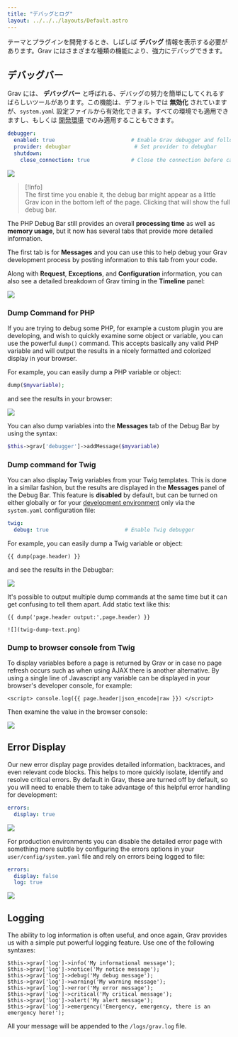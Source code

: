 ```yaml
---
title: "デバッグとログ"
layout: ../../../layouts/Default.astro
---
```


テーマとプラグインを開発するとき、しばしば **デバッグ** 情報を表示する必要があります。Grav にはさまざまな種類の機能により、強力にデバッグできます。

<h2 id="debug-bar">デバッグバー</h2>

Grav には、 **デバッグバー** と呼ばれる、デバッグの努力を簡単にしてくれるすばらしいツールがあります。この機能は、デフォルトでは **無効化** されていますが、`system.yaml` 設定ファイルから有効化できます。すべての環境でも適用できますし、もしくは [開発環境](../04.environment-config/) でのみ適用することもできます。

```yaml
debugger:
  enabled: true                        # Enable Grav debugger and following settings
  provider: debugbar                    # Set provider to debugbar
  shutdown:
    close_connection: true             # Close the connection before calling onShutdown(). false for debugging
```

![](config.png)

> [!Info]  
> The first time you enable it, the debug bar might appear as a little Grav icon in the bottom left of the page. Clicking that will show the full debug bar.

The PHP Debug Bar still provides an overall **processing time** as well as **memory usage**, but it now has several tabs that provide more detailed information.

The first tab is for **Messages** and you can use this to help debug your Grav development process by posting information to this tab from your code.

Along with **Request**, **Exceptions**, and **Configuration** information, you can also see a detailed breakdown of Grav timing in the **Timeline** panel:

![](timeline.png)

### Dump Command for PHP

If you are trying to debug some PHP, for example a custom plugin you are developing, and wish to quickly examine some object or variable, you can use the powerful `dump()` command.  This accepts basically any valid PHP variable and will output the results in a nicely formatted and colorized display in your browser.

For example, you can easily dump a PHP variable or object:

```php
dump($myvariable);
```

and see the results in your browser:

![](dump.png)

You can also dump variables into the **Messages** tab of the Debug Bar by using the syntax:

```php
$this->grav['debugger']->addMessage($myvariable)
```

### Dump command for Twig

You can also display Twig variables from your Twig templates.  This is done in a similar fashion, but the results are displayed in the **Messages** panel of the Debug Bar. This feature is **disabled** by default, but can be turned on either globally or for your [development environment](../environment-config) only via the `system.yaml` configuration file:

```yaml
twig:
  debug: true                        # Enable Twig debugger
```

For example, you can easily dump a Twig variable or object:

```twig
{{ dump(page.header) }}
```

and see the results in the Debugbar:

![](twig-dump.png)

It's possible to output multiple dump commands at the same time but it can get confusing to tell them apart. Add static text like this:

```twig
{{ dump('page.header output:',page.header) }}
```

```
![](twig-dump-text.png)
```

### Dump to browser console from Twig

To display variables before a page is returned by Grav or in case no page refresh occurs such as when using AJAX there is another alternative. By using a single line of Javascript any variable can be displayed in your browser's developer console, for example:

```twig
<script> console.log({{ page.header|json_encode|raw }}) </script>
```

Then examine the value in the browser console:

![](console-dump.png)

## Error Display

Our new error display page provides detailed information, backtraces, and even relevant code blocks.  This helps to more quickly isolate, identify and resolve critical errors. By default in Grav, these are turned off by default, so you will need to enable them to take advantage of this helpful error handling for development:

```yaml
errors:
  display: true
```

![](error.png)

For production environments you can disable the detailed error page with something more subtle by configuring the errors options in your `user/config/system.yaml` file and rely on errors being logged to file:

```yaml
errors:
  display: false
  log: true
```

![](error2.png)

## Logging

The ability to log information is often useful, and once again, Grav provides us with a simple put powerful logging feature.  Use one of the following syntaxes:

```twig
$this->grav['log']->info('My informational message');
$this->grav['log']->notice('My notice message');
$this->grav['log']->debug('My debug message');
$this->grav['log']->warning('My warning message');
$this->grav['log']->error('My error message');
$this->grav['log']->critical('My critical message');
$this->grav['log']->alert('My alert message');
$this->grav['log']->emergency('Emergency, emergency, there is an emergency here!');
```

All your message will be appended to the `/logs/grav.log` file.


